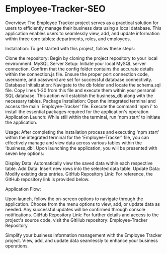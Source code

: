 # Employee-Tracker-SEO

Overview:
The Employee Tracker project serves as a practical solution for users to efficiently manage their business data using a local database. This application enables users to seamlessly view, add, and update information within three core tables: departments, roles, and employees.

Installation:
To get started with this project, follow these steps:

Clone the repository: Begin by cloning the project repository to your local environment.
MySQL Server Setup: Initiate your local MySQL server connection. Confirm that the config folder contains the accurate details within the connection.js file. Ensure the proper port connection code, username, and password are set for successful database connectivity.
Database Initialization: Navigate to the db folder and locate the schema.sql file. Copy lines 1-30 from this file and execute them within your personal SQL database. This action will establish the business_db along with the necessary tables.
Package Installation: Open the integrated terminal and access the main 'Employee-Tracker' file. Execute the command 'npm i' to install the essential packages required for the application's operation.
Application Launch: While still within the terminal, run 'npm start' to initiate the application.

Usage:
After completing the installation process and executing 'npm start' within the integrated terminal for the 'Employee-Tracker' file, you can effectively manage and view data across various tables within the 'business_db'. Upon launching the application, you will be presented with seven key options:

Display Data:
Automatically view the saved data within each respective table.
Add Data: Insert new rows into the selected data table.
Update Data: Modify existing data entries.
GitHub Repository Link: For reference, the GitHub repository link is provided below.


Application Flow:

Upon launch, follow the on-screen options to navigate through the application.
Choose from the menu options to view, add, or update data as needed.
Any successful updates will be confirmed through console notifications.
GitHub Repository Link:
For further details and access to the project's source code, visit the GitHub repository:
Employee-Tracker Repository

Simplify your business information management with the Employee Tracker project. View, add, and update data seamlessly to enhance your business operations.





